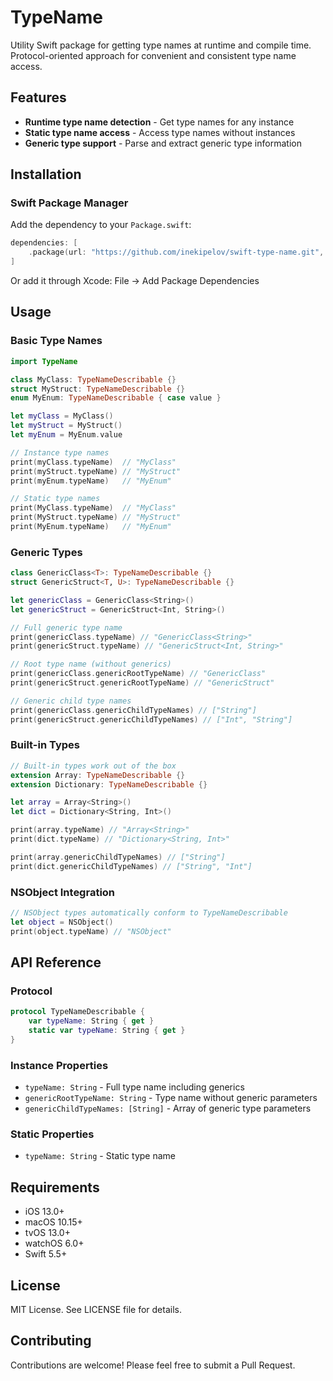 # TypeName

Utility Swift package for getting type names at runtime and compile time. Protocol-oriented approach for convenient and consistent type name access.

## Features

- **Runtime type name detection** - Get type names for any instance
- **Static type name access** - Access type names without instances
- **Generic type support** - Parse and extract generic type information

## Installation

### Swift Package Manager

Add the dependency to your `Package.swift`:

```swift
dependencies: [
    .package(url: "https://github.com/inekipelov/swift-type-name.git", from: "0.1.0")
]
```

Or add it through Xcode: File → Add Package Dependencies

## Usage

### Basic Type Names

```swift
import TypeName

class MyClass: TypeNameDescribable {}
struct MyStruct: TypeNameDescribable {}
enum MyEnum: TypeNameDescribable { case value }

let myClass = MyClass()
let myStruct = MyStruct()
let myEnum = MyEnum.value

// Instance type names
print(myClass.typeName)  // "MyClass"
print(myStruct.typeName) // "MyStruct"
print(myEnum.typeName)   // "MyEnum"

// Static type names
print(MyClass.typeName)  // "MyClass"
print(MyStruct.typeName) // "MyStruct"
print(MyEnum.typeName)   // "MyEnum"
```

### Generic Types

```swift
class GenericClass<T>: TypeNameDescribable {}
struct GenericStruct<T, U>: TypeNameDescribable {}

let genericClass = GenericClass<String>()
let genericStruct = GenericStruct<Int, String>()

// Full generic type name
print(genericClass.typeName) // "GenericClass<String>"
print(genericStruct.typeName) // "GenericStruct<Int, String>"

// Root type name (without generics)
print(genericClass.genericRootTypeName) // "GenericClass"
print(genericStruct.genericRootTypeName) // "GenericStruct"

// Generic child type names
print(genericClass.genericChildTypeNames) // ["String"]
print(genericStruct.genericChildTypeNames) // ["Int", "String"]
```

### Built-in Types

```swift
// Built-in types work out of the box
extension Array: TypeNameDescribable {}
extension Dictionary: TypeNameDescribable {}

let array = Array<String>()
let dict = Dictionary<String, Int>()

print(array.typeName) // "Array<String>"
print(dict.typeName) // "Dictionary<String, Int>"

print(array.genericChildTypeNames) // ["String"]
print(dict.genericChildTypeNames) // ["String", "Int"]
```

### NSObject Integration

```swift
// NSObject types automatically conform to TypeNameDescribable
let object = NSObject()
print(object.typeName) // "NSObject"
```

## API Reference

### Protocol

```swift
protocol TypeNameDescribable {
    var typeName: String { get }
    static var typeName: String { get }
}
```

### Instance Properties

- `typeName: String` - Full type name including generics
- `genericRootTypeName: String` - Type name without generic parameters
- `genericChildTypeNames: [String]` - Array of generic type parameters

### Static Properties

- `typeName: String` - Static type name

## Requirements

- iOS 13.0+
- macOS 10.15+
- tvOS 13.0+
- watchOS 6.0+
- Swift 5.5+

## License

MIT License. See LICENSE file for details.

## Contributing

Contributions are welcome! Please feel free to submit a Pull Request.